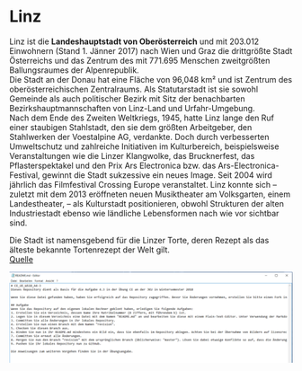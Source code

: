 ﻿# Linz #

Linz ist die **Landeshauptstadt von Oberösterreich** und mit 203.012 Einwohnern (Stand 1. Jänner 2017) nach Wien und Graz die drittgrößte Stadt Österreichs und das Zentrum des mit 771.695 Menschen zweitgrößten Ballungsraumes der Alpenrepublik.  
Die Stadt an der Donau hat eine Fläche von 96,048 km² und ist Zentrum des oberösterreichischen Zentralraums. Als Statutarstadt ist sie sowohl Gemeinde als auch politischer Bezirk mit Sitz der benachbarten Bezirkshauptmannschaften von Linz-Land und Urfahr-Umgebung.  
Nach dem Ende des Zweiten Weltkriegs, 1945, hatte Linz lange den Ruf einer staubigen Stahlstadt, den sie dem größten Arbeitgeber, den Stahlwerken der Voestalpine AG, verdankte. Doch durch verbesserten Umweltschutz und zahlreiche Initiativen im Kulturbereich, beispielsweise Veranstaltungen wie die Linzer Klangwolke, das Brucknerfest, das Pflasterspektakel und den Prix Ars Electronica bzw. das Ars-Electronica-Festival, gewinnt die Stadt sukzessive ein neues Image. Seit 2004 wird jährlich das Filmfestival Crossing Europe veranstaltet. Linz konnte sich – zuletzt mit dem 2013 eröffneten neuen Musiktheater am Volksgarten, einem Landestheater, – als Kulturstadt positionieren, obwohl Strukturen der alten Industriestadt ebenso wie ländliche Lebensformen nach wie vor sichtbar sind.  
  
  Die Stadt ist namensgebend für die Linzer Torte, deren Rezept als das älteste bekannte Tortenrezept der Welt gilt.  
[Quelle](https://de.wikipedia.org/wiki/Linz)  


![Bild](unbenannt.png)